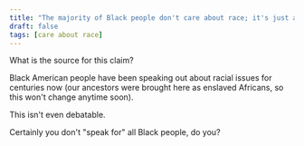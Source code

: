 ```yaml
---
title: "The majority of Black people don't care about race; it's just a small minority of opportunists claiming to speak for everyone."
draft: false
tags: [care about race]
---
```


What is the source for this claim?  
  
Black American people have been speaking out about racial issues for centuries now (our ancestors were brought here as enslaved Africans, so this won't change anytime soon).  
  
This isn't even debatable.  
  
Certainly you don't "speak for" all Black people, do you?

